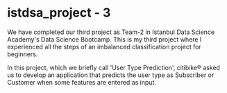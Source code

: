 # istdsa_project - 3

We have completed our third project as Team-2 in Istanbul Data Science Academy's Data Science Bootcamp. This is my third project where I experienced all the steps of an imbalanced classification project for beginners.

In this project, which we briefly call 'User Type Prediction', citibike® asked us to develop an application that predicts the user type as Subscriber or Customer when some features are entered as input.
